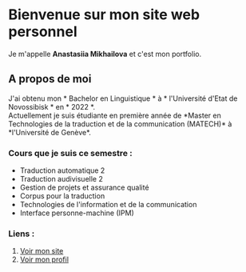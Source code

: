 # Bienvenue sur mon site web personnel 

Je m'appelle **Anastasiia Mikhailova** et c'est mon portfolio.

## A propos de moi

<p>J'ai obtenu mon * Bachelor en Linguistique * à * l'Université d'Etat de Novossibisk * en * 2022 *.<br> Actuellement je suis étudiante en première année de *Master en Technologies de la traduction et de la communication (MATECH)* à *l'Université de Genève*.</p>

### Cours que je suis ce semestre :

- Traduction automatique 2
- Traduction audivisuelle 2
- Gestion de projets et assurance qualité
- Corpus pour la traduction
- Technologies de l'information et de la communication
- Interface personne-machine (IPM)

### Liens : 
1. [Voir mon site](https://nenastje.github.io/)
2. [Voir mon profil](https://github.com/nenastje)

